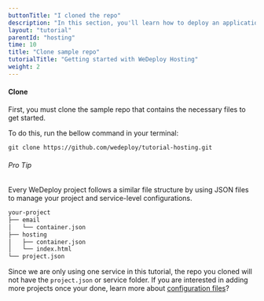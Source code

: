 ```yaml
---
buttonTitle: "I cloned the repo"
description: "In this section, you'll learn how to deploy an application using WeDeploy Hosting."
layout: "tutorial"
parentId: "hosting"
time: 10
title: "Clone sample repo"
tutorialTitle: "Getting started with WeDeploy Hosting"
weight: 2
---
```


#### Clone

First, you must clone the sample repo that contains the necessary files to get started. 

To do this, run the bellow command in your terminal: 

```xml
git clone https://github.com/wedeploy/tutorial-hosting.git
```

<aside>

###### <span class="icon-16-star"></span> Pro Tip

Every WeDeploy project follows a similar file structure by using JSON files to manage your project and service-level configurations.

```xml
your-project
├── email
│   └── container.json
├── hosting
│   ├── container.json
│   └── index.html
└── project.json
```

Since we are only using one service in this tutorial, the repo you cloned will not have the `project.json` or service folder. If you are interested in adding more projects once your done, learn more about <a href="http://wedeploy.com/docs/intro/configuration-files.html" target="_blank">configuration files</a>?

</aside>
